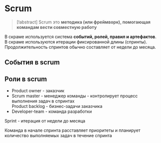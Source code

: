 # Scrum
> [!abstract] Scrum
> это **методика (или фреймворк), помогающая командам вести совместную работу**

В скраме используется система **событий, ролей, правил и артефактов**.
В скраме используются итерации фиксированной длины (спринты).
Продолжительность спринтов обычно составляет от недели до месяца.  

## События в scrum



## Роли в scrum
- Product owner - заказчик 
- Scrum master - менеджер команды - контролирует процесс выполнения задач в спринтах  
Product backlog - бизнес-задачи заказчика  
- Developer-team - команда разработки


Sprint - итерация от недели до месяца  

Команда в начале спринта расставляет приоритеты и планирует количество выполняемых задач в течение спринта